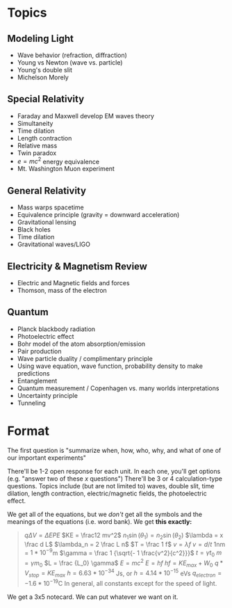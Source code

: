 # Topics


## Modeling Light

- Wave behavior (refraction, diffraction)
- Young vs Newton (wave vs. particle)
- Young's double slit
- Michelson Morely

## Special Relativity

- Faraday and Maxwell develop EM waves theory
- Simultaneity
- Time dilation
- Length contraction
- Relative mass
- Twin paradox
- $e=mc^2$ energy equivalence
- Mt. Washington Muon experiment

## General Relativity

- Mass warps spacetime
- Equivalence principle (gravity = downward acceleration)
- Gravitational lensing
- Black holes
- Time dilation
- Gravitational waves/LIGO

## Electricity & Magnetism Review

- Electric and Magnetic fields and forces
- Thomson, mass of the electron

## Quantum

- Planck blackbody radiation
- Photoelectric effect
- Bohr model of the atom absorption/emission
- Pair production
- Wave particle duality / complimentary principle
- Using wave equation, wave function, probability density to make predictions
- Entanglement
- Quantum measurement / Copenhagen vs. many worlds interpretations
- Uncertainty principle
- Tunneling



# Format

The first question is "summarize when, how, who, why, and what of one of our important experiments"

There'll be 1-2 open response for each unit. In each one, you'll get options (e.g. "answer two of these $x$ questions")
There'll be 3 or 4 calculation-type questions. Topics include (but are not limited to) waves, double slit, time dilation, length contraction, electric/magnetic fields, the photoelectric effect.

We get all of the equations, but we *don't* get all the symbols and the meanings of the equations (i.e. word bank). We get **this exactly:**

> $q \Delta V = \Delta E P E$
> $KE = \frac12 mv^2$
> $n_1\sin(\theta_1) = n_2 \sin(\theta_2)$
> $\lambda = x \frac d L$
> $\lambda_n = 2 \frac L n$
> $T = \frac 1 f$
> $v = \lambda f$
> $v = d/t$
> $1$nm = $1*10^{-9}$m
> $\gamma = \frac 1 {\sqrt{- 1 \frac{v^2}{c^2}}}$
> $t = \gamma t_0$
> $m = \gamma m_0$
> $L = \frac {L_0} \gamma$
> $E = mc^2$
> $E = hf$
> $hf = KE_{max} + W_0$
> $q * V_{stop} = KE_{max}$
> $h = 6.63 * 10^{-34}$ Js, or $h = 4.14 * 10^{-15}$ eVs
> $q_{electron} = -1.6 * 10^{-19}$C
In general, all constants except for the speed of light.

We get a 3x5 notecard. We can put whatever we want on it.